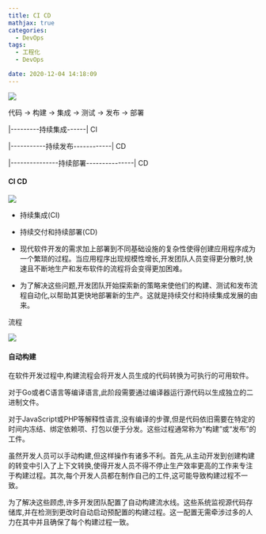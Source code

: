 ```yaml
---
title: CI CD
mathjax: true
categories:
  - DevOps
tags:
  - 工程化
  - DevOps

date: 2020-12-04 14:18:09
---
```


![](0001.png)

代码 -> 构建 -> 集成 -> 测试 -> 发布 -> 部署

|---------持续集成------| CI

|-----------持续发布------------| CD

|---------------持续部署---------------| CD



#### CI CD

![](0002.png)

+ 持续集成(CI)

+ 持续交付和持续部署(CD)

+ 现代软件开发的需求加上部署到不同基础设施的复杂性使得创建应用程序成为一个繁琐的过程。当应用程序出现规模性增长,开发团队人员变得更分散时,快速且不断地生产和发布软件的流程将会变得更加困难。

+ 为了解决这些问题,开发团队开始探索新的策略来使他们的构建、测试和发布流程自动化,以帮助其更快地部署新的生产。这就是持续交付和持续集成发展的由来。

流程

![](0003.png)

#### 自动构建

在软件开发过程中,构建流程会将开发人员生成的代码转换为可执行的可用软件。

对于Go或者C语言等编译语言,此阶段需要通过编译器运行源代码以生成独立的二进制文件。

对于JavaScript或PHP等解释性语言,没有编译的步骤,但是代码依旧需要在特定的时间内冻结、绑定依赖项、打包以便于分发。这些过程通常称为“构建”或“发布”的工件。

虽然开发人员可以手动构建,但这样操作有诸多不利。首先,从主动开发到创建构建的转变中引入了上下文转换,使得开发人员不得不停止生产效率更高的工作来专注于构建过程。其次,每个开发人员都在制作自己的工件,这可能导致构建过程不一致。

为了解决这些顾虑,许多开发团队配置了自动构建流水线。这些系统监视源代码存储库,并在检测到更改时自动启动预配置的构建过程。这一配置无需牵涉过多的人力在其中并且确保了每个构建过程一致。


